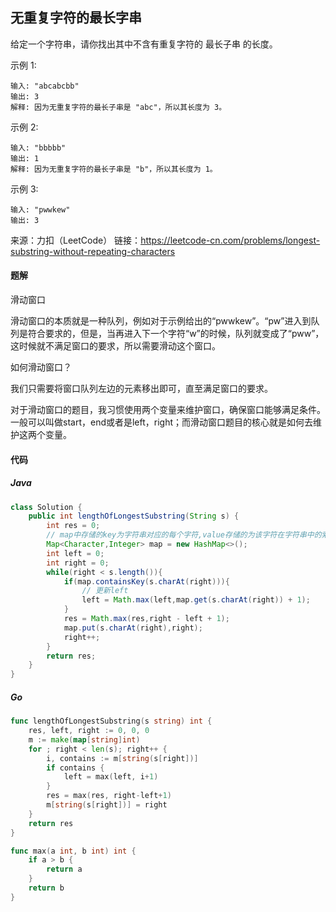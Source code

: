 ## 无重复字符的最长字串

给定一个字符串，请你找出其中不含有重复字符的 最长子串 的长度。

示例 1:

```
输入: "abcabcbb"
输出: 3 
解释: 因为无重复字符的最长子串是 "abc"，所以其长度为 3。
```

示例 2:

```
输入: "bbbbb"
输出: 1
解释: 因为无重复字符的最长子串是 "b"，所以其长度为 1。
```

示例 3:

```
输入: "pwwkew"
输出: 3
```

来源：力扣（LeetCode）
链接：https://leetcode-cn.com/problems/longest-substring-without-repeating-characters

#### 题解

滑动窗口

滑动窗口的本质就是一种队列，例如对于示例给出的“pwwkew”。“pw”进入到队列是符合要求的，但是，当再进入下一个字符“w”的时候，队列就变成了“pww”，这时候就不满足窗口的要求，所以需要滑动这个窗口。

如何滑动窗口？

我们只需要将窗口队列左边的元素移出即可，直至满足窗口的要求。

对于滑动窗口的题目，我习惯使用两个变量来维护窗口，确保窗口能够满足条件。一般可以叫做start，end或者是left，right；而滑动窗口题目的核心就是如何去维护这两个变量。

#### 代码

##### Java

```java
class Solution {
    public int lengthOfLongestSubstring(String s) {
        int res = 0;
        // map中存储的key为字符串对应的每个字符,value存储的为该字符在字符串中的索引
        Map<Character,Integer> map = new HashMap<>();
        int left = 0;
        int right = 0;
        while(right < s.length()){
            if(map.containsKey(s.charAt(right))){
                // 更新left
                left = Math.max(left,map.get(s.charAt(right)) + 1);
            }
            res = Math.max(res,right - left + 1);
            map.put(s.charAt(right),right);
            right++;
        }
        return res;
    }
}
```

##### Go

```go
func lengthOfLongestSubstring(s string) int {
	res, left, right := 0, 0, 0
	m := make(map[string]int)
	for ; right < len(s); right++ {
		i, contains := m[string(s[right])]
		if contains {
			left = max(left, i+1)
		}
		res = max(res, right-left+1)
		m[string(s[right])] = right
	}
	return res
}

func max(a int, b int) int {
	if a > b {
		return a
	}
	return b
}
```

